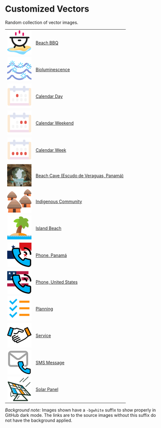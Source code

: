 # Customized Vectors

Random collection of vector images.

| | |
| - | - |
| <img src="./beach-bbq-bgwhite.svg" width="80" height="80" /> | [Beach BBQ](./beach-bbq.svg) |
| <img src="./bioluminescence-bgwhite.svg" width="80" height="80" /> | [Bioluminescence](./bioluminescence.svg) |
| <img src="./calendar-day-bgwhite.svg" width="80" height="80" /> | [Calendar Day](./calendar-day.svg) |
| <img src="./calendar-weekend-bgwhite.svg" width="80" height="80" /> | [Calendar Weekend](./calendar-weekend.svg) |
| <img src="./calendar-weeklong-bgwhite.svg" width="80" height="80" /> | [Calendar Week](./calendar-weeklong.svg) |
| <img src="./beach-cave-bgwhite.svg" width="80" height="73" /> | [Beach Cave (Escudo de Veraguas, Panamá)](./beach-cave.svg) |
| <img src="./indigenous-bgwhite.svg" width="80" height="80" /> | [Indigenous Community](./indigenous.svg) |
| <img src="./island-beach-bgwhite.svg" width="80" height="80" /> | [Island Beach](./island-beach.svg) |
| <img src="./phonepanama-bgwhite.svg" width="80" height="80" /> | [Phone, Panamá](./phonepanama.svg) |
| <img src="./phoneus-bgwhite.svg" width="80" height="80" /> | [Phone, United States](./phoneus.svg) |
| <img src="./planning-bgwhite.svg" width="80" height="80" /> | [Planning](./planning.svg) |
| <img src="./service-bgwhite.svg" width="80" height="80" /> | [Service](./service.svg) |
| <img src="./sms-bgwhite.svg" width="80" height="80" /> | [SMS Message](./sms.svg) |
| <img src="./solar-bgwhite.svg" width="80" height="80" /> | [Solar Panel](./solar.svg) |

*Background note:* Images shown have a `-bgwhite` suffix to show properly in GitHub dark mode. The links are to the source images without this suffix do not have the background applied.